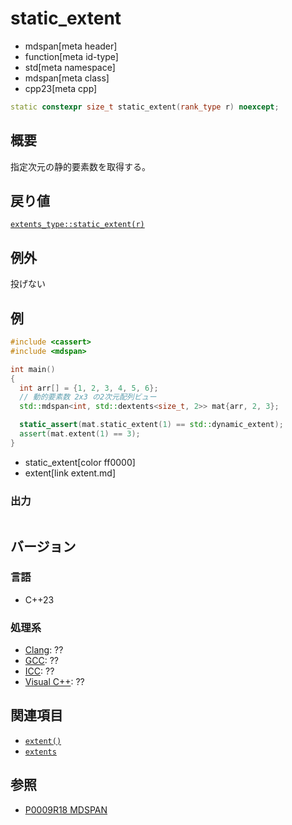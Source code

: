 # static_extent
* mdspan[meta header]
* function[meta id-type]
* std[meta namespace]
* mdspan[meta class]
* cpp23[meta cpp]

```cpp
static constexpr size_t static_extent(rank_type r) noexcept;
```

## 概要
指定次元の静的要素数を取得する。


## 戻り値
[`extents_type::static_extent(r)`](../extents/static_extent.md)


## 例外
投げない


## 例
```cpp example
#include <cassert>
#include <mdspan>

int main()
{
  int arr[] = {1, 2, 3, 4, 5, 6};
  // 動的要素数 2x3 の2次元配列ビュー
  std::mdspan<int, std::dextents<size_t, 2>> mat{arr, 2, 3};

  static_assert(mat.static_extent(1) == std::dynamic_extent);
  assert(mat.extent(1) == 3);
}
```
* static_extent[color ff0000]
* extent[link extent.md]

### 出力
```
```


## バージョン
### 言語
- C++23

### 処理系
- [Clang](/implementation.md#clang): ??
- [GCC](/implementation.md#gcc): ??
- [ICC](/implementation.md#icc): ??
- [Visual C++](/implementation.md#visual_cpp): ??


## 関連項目
- [`extent()`](extent.md)
- [`extents`](../extents.md)


## 参照
- [P0009R18 MDSPAN](https://www.open-std.org/jtc1/sc22/wg21/docs/papers/2022/p0009r18.html)
